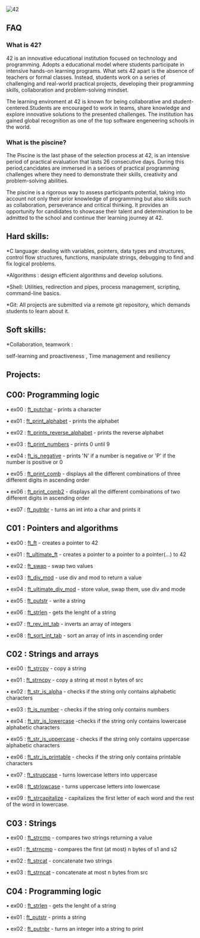 ![42](https://github.com/debsalbornoz/42-Piscine-Sp/assets/119970138/3b177d6f-7d3f-4aa9-b709-ac259362e415)

## FAQ

### What is 42? 

42  is an innovative educational institution focused on technology and programming. Adopts a educational model where students participate in intensive hands-on learning programs. What sets 42 apart is the absence of teachers or formal classes. Instead, students work on a series of challenging and real-world practical projects, developing their programming skills, collaboration and problem-solving mindset.

The learning enviroment at 42 is known for being collaborative and student-centered.Students are encouraged to work in teams, share knowledge and explore innovative solutions to the presented challenges. The institution has gained global recognition as one of the top software engeneering schools in the world.

### What is the piscine?

The Piscine is the last phase of the selection process at 42, is an intensive period of practical evaluation that lasts 26 consecutive days. During this period,cancidates are immersed in a serioes of practical programming challenges where they need to demonstrate their skills, creativity and problem-solving abilities.

The piscine is a rigorous way to assess participants potential, taking into account not only their prior knowledge of programming but also skills such as collaboration, perseverance and critical thinking. It provides an opportunity for candidates to showcase their talent and determination to be admitted to the school and continue ther learning journey at 42.

## Hard skills:

*C language: dealing with variables, pointers, data types and structures, control flow structures, functions, manipulate strings, debugging to find and fix logical problems.

*Algorithms : design efficient algorithms and develop solutions.

*Shell: Utilities, redirection and pipes, process management, scripting, command-line basics.

*Git: All projects are submitted via a remote git repository, which demands students to learn about it.

## Soft skills: 

*Collaboration, teamwork : 

self-learning and proactiveness ,
Time management and resiliency


## Projects:

## C00: Programming logic

• ex00 : [ft_putchar](https://github.com/debsalbornoz/42-Piscine-Sp/blob/main/C00/ex00/ft_putchar.c) - prints a character 

• ex01 : [ft_print_alphabet](https://github.com/debsalbornoz/42-Piscine-Sp/blob/main/C00/ex01/ft_print_alphabet.c) - prints the alphabet

• ex02 : [ft_prints_reverse_alphabet](https://github.com/debsalbornoz/42-Piscine-Sp/blob/main/C00/ex02/ft_print_reverse_alphabet.c) - prints the reverse alphabet

• ex03 : [ft_print_numbers](https://github.com/debsalbornoz/42-Piscine-Sp/blob/main/C00/ex03/ft_print_numbers.c) - prints 0 until 9

• ex04 : [ft_is_negative](https://github.com/debsalbornoz/42-Piscine-Sp/blob/main/C00/ex04/ft_is_negative.c) - prints 'N' if a number is negative or 'P' if the number is positive or 0

• ex05 : [ft_print_comb](https://github.com/debsalbornoz/42-Piscine-Sp/blob/main/C00/ex05/ft_print_comb.c) - displays all the different combinations of three different digits in ascending order

• ex06 : [ft_print_comb2](https://github.com/debsalbornoz/42-Piscine-Sp/blob/main/C00/ex06/ft_print_comb2.c) - displays all the different combinations of two different digits in ascending order

• ex07 : [ft_putnbr](https://github.com/debsalbornoz/42-Piscine-Sp/blob/main/C00/ex07/ft_putnbr.c) - turns an int into a char and prints it


## C01 : Pointers and algorithms

• ex00 : [ft_ft](https://github.com/debsalbornoz/42-Piscine-Sp/blob/main/C01/ex00/ft_ft.c) - creates a pointer to 42

• ex01 : [ft_ultimate_ft](https://github.com/debsalbornoz/42-Piscine-Sp/blob/main/C01/ex01/ft_ultimate_ft.c) - creates a pointer to a pointer to a pointer(...) to 42

• ex02 : [ft_swap](https://github.com/debsalbornoz/42-Piscine-Sp/blob/main/C01/ex02/ft_swap.c) - swap two values

• ex03 : [ft_div_mod](https://github.com/debsalbornoz/42-Piscine-Sp/tree/main/C01/ex03/ft_div_mod.c) - use div and mod to return a value 

• ex04 : [ft_ultimate_div_mod](https://github.com/debsalbornoz/42-Piscine-Sp/blob/main/C01/ex04/ft_ultimate_div_mod.c) - store value, swap them, use div and mode

• ex05 : [ft_putstr](https://github.com/debsalbornoz/42-Piscine-Sp/blob/main/C01/ex05/ft_putstr.c) - write a string

• ex06 : [ft_strlen](https://github.com/debsalbornoz/42-Piscine-Sp/blob/main/C01/ex06/ft_strlen.c) - gets the lenght of a string

• ex07 : [ft_rev_int_tab](https://github.com/debsalbornoz/42-Piscine-Sp/blob/main/C01/ex07/ft_rev_int_tab.c) - inverts an array of integers

• ex08 : [ft_sort_int_tab](https://github.com/debsalbornoz/42-Piscine-Sp/blob/main/C01/ex08/ft_sort_int_tab.c) - sort an array of ints in ascending order


## C02 : Strings and arrays 

• ex00 : [ft_strcpy](https://github.com/debsalbornoz/42-Piscine-Sp/blob/main/C02/ex00/ft_strcpy.c) - copy a string

• ex01 : [ft_strncpy](https://github.com/debsalbornoz/42-Piscine-Sp/blob/main/C02/ex01/ft_strncpy.c) - copy a string at most n bytes of src

• ex02 : [ft_str_is_alpha](https://github.com/debsalbornoz/42-Piscine-Sp/blob/main/C02/ex02/ft_str_is_alpha.c) - checks if the string only contains alphabetic characters

• ex03 : [ft_is_number](https://github.com/debsalbornoz/42-Piscine-Sp/blob/main/C02/ex03/ft_str_is_numeric.c) - checks if the string only contains numbers

• ex04 : [ft_str_is_lowercase](https://github.com/debsalbornoz/42-Piscine-Sp/blob/main/C02/ex04/ft_str_is_lowercase.c) -checks if the string only contains lowercase alphabetic characters

• ex05 : [ft_str_is_uppercase](https://github.com/debsalbornoz/42-Piscine-Sp/blob/main/C02/ex05/ft_str_is_uppercase.c) - checks if the string only contains uppercase alphabetic characters

• ex06 : [ft_str_is_printable](https://github.com/debsalbornoz/42-Piscine-Sp/blob/main/C02/ex06/ft_str_is_printable.c) -  checks if the string only contains printable characters

• ex07 : [ft_strupcase](https://github.com/debsalbornoz/42-Piscine-Sp/blob/main/C02/ex07/ft_strupcase.c) - turns lowercase letters into uppercase

• ex08 : [ft_strlowcase](https://github.com/debsalbornoz/42-Piscine-Sp/blob/main/C02/ex08/ft_strlowcase.c) -  turns uppercase letters into lowercase

• ex09 : [ft_strcapitalize](https://github.com/debsalbornoz/42-Piscine-Sp/blob/main/C02/ex09/ft_strcapitalize.c) - capitalizes the first letter of each word and the rest of the word in lowercase.

## C03 : Strings 

• ex00 : [ft_strcmp](https://github.com/debsalbornoz/42-Piscine-Sp/blob/main/C03/ex00/ft_strcmp.c) - compares two strings returning a value

• ex01 : [ft_strncmp](https://github.com/debsalbornoz/42-Piscine-Sp/blob/main/C03/ex01/ft_strncmp.c) - compares the first (at most) n bytes of s1 and s2

• ex02 : [ft_strcat](https://github.com/debsalbornoz/42-Piscine-Sp/blob/main/C03/ex02/ft_strcat.c) - concatenate two strings

• ex03 : [ft_strncat](https://github.com/debsalbornoz/42-Piscine-Sp/blob/main/C03/ex03/ft_strncat.c) - concatenate at most n bytes from src

## C04 : Programming logic

• ex00 : [ft_strlen](https://github.com/debsalbornoz/42-Piscine-Sp/blob/main/C04/ex00/ft_strlen.c) - gets the lenght of a string

• ex01 : [ft_putstr](https://github.com/debsalbornoz/42-Piscine-Sp/blob/main/C04/ex01/ft_putstr.c) - prints a string

• ex02 : [ft_putnbr](https://github.com/debsalbornoz/42-Piscine-Sp/blob/main/C04/ex01/ft_putstr.c) - turns an integer into a string to print
